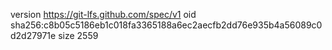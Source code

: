 version https://git-lfs.github.com/spec/v1
oid sha256:c8b05c5186eb1c018fa3365188a6ec2aecfb2dd76e935b4a56089c0d2d27971e
size 2559
